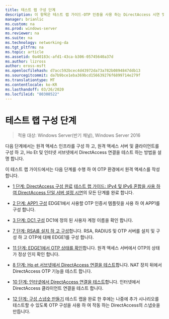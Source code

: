 ```yaml
---
title: 테스트 랩 구성 단계
description: 이 항목은 테스트 랩 가이드-OTP 인증을 사용 하는 DirectAccess 시연 및 Windows Server 2016에 대 한 RSA SecurID의 일부입니다.
manager: brianlic
ms.custom: na
ms.prod: windows-server
ms.reviewer: na
ms.suite: na
ms.technology: networking-da
ms.tgt_pltfrm: na
ms.topic: article
ms.assetid: 0a40183c-afd1-43ca-b306-05745640a37d
ms.author: lizross
author: eross-msft
ms.openlocfilehash: d7acc592bcec4d43972da73a782b0894847ddb13
ms.sourcegitcommit: da7b9bce1eba369bcd156639276f6899714e279f
ms.translationtype: MT
ms.contentlocale: ko-KR
ms.lasthandoff: 03/26/2020
ms.locfileid: "80308522"
---
```

# <a name="steps-for-configuring-the-test-lab"></a>테스트 랩 구성 단계

>적용 대상: Windows Server(반기 채널), Windows Server 2016

다음 단계에서는 원격 액세스 인프라를 구성 하 고, 원격 액세스 서버 및 클라이언트를 구성 하 고, Ho Et 및 인터넷 서브넷에서 DirectAccess 연결을 테스트 하는 방법을 설명 합니다.  
  
이 테스트 랩 가이드에서는 다음 단계를 수행 하 여 OTP 환경에서 원격 액세스를 작성 합니다.  
  
-   [1 단계: DirectAccess 구성 완료](assetId:///4dbf877f-02fb-439b-907a-f5b3f1d8afa6) [테스트 랩 가이드: IPv4 및 IPv6 혼합을 사용 하 여 DirectAccess 단일 서버 설정 시연](https://go.microsoft.com/fwlink/p/?LinkId=237004)의 모든 단계를 완료 합니다.  
  
-   [2 단계: APP1 구성](assetId:///c1bb590f-91d4-4ed5-bceb-b0e36eabd4ff) EDGE1에서 사용할 OTP 인증서 템플릿을 사용 하 여 APP1를 구성 합니다.  
  
-   [3 단계: DC1 구성](assetId:///904a6edc-a771-45ed-9630-a34a680bb522) DC1에 정의 된 사용자 계정 이름을 확인 합니다.  
  
-   [7 단계: RSA를 설치 하 고 구성](assetId:///baa4c28c-add7-42e2-8afd-ccc7a559406a)합니다. RSA, RADIUS 및 OTP 서버를 설치 및 구성 하 고 OTP에 대해 EDGE1를 구성 합니다.  
  
-   [11 단계: EDGE1에서 OTP 상태를 확인](assetId:///3b397a4a-8478-47f2-a932-9e8e048c14ba)합니다. 원격 액세스 서버에서 OTP의 상태가 정상 인지 확인 합니다.  
  
-   [8 단계: Ho et 서브넷에서 DirectAccess 연결을 테스트](assetId:///ba1652a6-0692-4add-91ca-34a84956ba14)합니다. NAT 장치 뒤에서 DirectAccess OTP 기능을 테스트 합니다.  
  
-   [10 단계: 인터넷에서 DirectAccess 연결을 테스트](assetId:///321149eb-5f23-4a0b-b8fb-1244540126e9)합니다. 인터넷에서 DirectAccess 클라이언트 연결을 테스트 합니다.  
  
-   [12 단계: 구성 스냅숏 만들기](assetId:///8a51ed3c-9c32-402f-85d1-617ce46845b4) 테스트 랩을 완료 한 후에는 나중에 추가 시나리오를 테스트할 수 있도록 OTP 구성을 사용 하 여 작동 하는 DirectAccess의 스냅숏을 만듭니다.  
  


